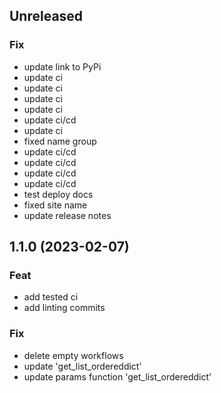 ## Unreleased

### Fix

- update link to PyPi
- update ci
- update ci
- update ci
- update ci
- update ci/cd
- update ci
- fixed name group
- update ci/cd
- update ci/cd
- update ci/cd
- update ci/cd
- test deploy docs
- fixed site name
- update release notes

## 1.1.0 (2023-02-07)

### Feat

- add tested ci
- add linting commits

### Fix

- delete empty workflows
- update 'get_list_ordereddict'
- update params function 'get_list_ordereddict'
